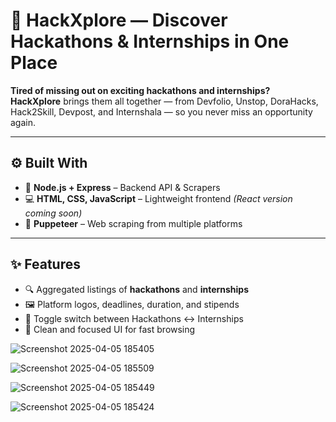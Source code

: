 # 🌌 HackXplore — Discover Hackathons & Internships in One Place

**Tired of missing out on exciting hackathons and internships?**  
**HackXplore** brings them all together — from Devfolio, Unstop, DoraHacks, Hack2Skill, Devpost, and Internshala — so you never miss an opportunity again.


---

## ⚙️ Built With

- 🧠 **Node.js + Express** – Backend API & Scrapers  
- 💻 **HTML, CSS, JavaScript** – Lightweight frontend *(React version coming soon)*  
- 🤖 **Puppeteer** – Web scraping from multiple platforms

---

## ✨ Features

- 🔍 Aggregated listings of **hackathons** and **internships**  
- 🖼️ Platform logos, deadlines, duration, and stipends  
- 🔁 Toggle switch between Hackathons ↔ Internships  
- 🎯 Clean and focused UI for fast browsing

![Screenshot 2025-04-05 185405](https://github.com/user-attachments/assets/6f7c776c-d250-4414-a100-dbb3670e47e5)

![Screenshot 2025-04-05 185509](https://github.com/user-attachments/assets/2825dd90-8aff-42ea-9107-255c64a26daf)

![Screenshot 2025-04-05 185449](https://github.com/user-attachments/assets/d754484f-5c13-4e28-b410-9db8594e945e)

![Screenshot 2025-04-05 185424](https://github.com/user-attachments/assets/261f0c9d-53ae-4312-93ef-8dfb7764a5d3)




